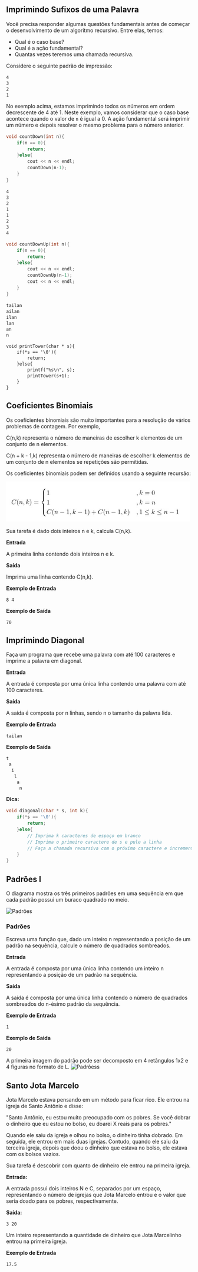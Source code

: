 ## **Imprimindo Sufixos de uma Palavra**

Você precisa responder algumas questões fundamentais antes de começar o desenvolvimento de um algoritmo recursivo. Entre elas, temos:

- Qual é o caso base?
- Qual é a ação fundamental?
- Quantas vezes teremos uma chamada recursiva.

Considere o seguinte padrão de impressão:

```
4
3
2
1

```
No exemplo acima, estamos imprimindo todos os números em ordem decrescente de 4 até 1. Neste exemplo, vamos considerar que o caso base acontece quando o valor de `n` é igual a 0. A ação fundamental será imprimir um número e depois resolver o mesmo problema para o número anterior.

```cpp
void countDown(int n){
    if(n == 0){
        return;
    }else{
        cout << n << endl;
        countDown(n-1);
    }
}

```

```
4
3
2
1
1
2
3
4

```

```cpp
void countDownUp(int n){
    if(n == 0){
        return;
    }else{
        cout << n << endl;
        countDownUp(n-1);
        cout << n << endl;
    }
}
```
```
tailan
ailan
ilan
lan
an
n

```
```
void printTower(char * s){
    if(*s == '\0'){
        return;
    }else{
        printf("%s\n", s);
        printTower(s+1);
    }
}
```



## Coeficientes Binomiais

Os coeficientes binomiais são muito importantes para a resolução de vários problemas de contagem. Por exemplo,

C(n,k) representa o número de maneiras de escolher k elementos de um conjunto de n elementos.

C(n + k - 1,k) representa o número de maneiras de escolher k elementos de um conjunto de n elementos se repetições são permitidas.

Os coeficientes binomiais podem ser definidos usando a seguinte recursão:

![Descrição da imagem](https://github.com/Naliat/EstruturaDeDadosUFC/blob/main/Coeficientes%20Binomias%20formula.jpeg)


Sua tarefa é dado dois inteiros n e k, calcula C(n,k).

**Entrada**

A primeira linha contendo dois inteiros n e k.

**Saída**

Imprima uma linha contendo C(n,k).


**Exemplo de Entrada**
```
8 4
```
**Exemplo de Saída**
```
70
```

## Imprimindo Diagonal

Faça um programa que recebe uma palavra com até 100 caracteres e imprime a palavra em diagonal.

**Entrada**

A entrada é composta por uma única linha contendo uma palavra com até 100 caracteres.

**Saída**

A saída é composta por n linhas, sendo n o tamanho da palavra lida.

**Exemplo de Entrada**
```
tailan
```
**Exemplo de Saída**

```
t
 a
  i
   l
    a
     n
```

**Dica:**

```cpp
void diagonal(char * s, int k){
    if(*s == '\0'){
        return;
    }else{
        // Imprima k caracteres de espaço em branco
        // Imprima o primeiro caractere de s e pule a linha
        // Faça a chamada recursiva com o próximo caractere e incrementa k
    }
}
```


## Padrões I

O diagrama mostra os três primeiros padrões em uma sequência em que cada padrão possui um buraco quadrado no meio.

![Padrões](https://github.com/Naliat/EstruturaDeDadosUFC/blob/main/Padr%C3%B5ess1.jpeg)

### Padrões

Escreva uma função que, dado um inteiro n representando a posição de um padrão na sequência, calcule o número de quadrados sombreados.

**Entrada**

A entrada é composta por uma única linha contendo um inteiro n representando a posição de um padrão na sequência.

**Saída**

A saída é composta por uma única linha contendo o número de quadrados sombreados do n-ésimo padrão da sequência.

**Exemplo de Entrada**
```
1
```
**Exemplo de Saida**
```
20
```

A primeira imagem do padrão pode ser decomposto em 4 retângulos 1x2 e 4 figuras no formato de L.
![Padrõess](https://github.com/Naliat/EstruturaDeDadosUFC/blob/main/Padr%C3%B5es1.jpeg)


## Santo Jota Marcelo

Jota Marcelo estava pensando em um método para ficar rico. Ele entrou na igreja de Santo Antônio e disse:

"Santo Antônio, eu estou muito preocupado com os pobres. Se você dobrar o dinheiro que eu estou no bolso, eu doarei X reais para os pobres."

Quando ele saiu da igreja e olhou no bolso, o dinheiro tinha dobrado. Em seguida, ele entrou em mais duas igrejas. Contudo, quando ele saiu da terceira igreja, depois que doou o dinheiro que estava no bolso, ele estava com os bolsos vazios.

Sua tarefa é descobrir com quanto de dinheiro ele entrou na primeira igreja.

**Entrada:**

A entrada possui dois inteiros N e C, separados por um espaço, representando o número de igrejas que Jota Marcelo entrou e o valor que seria doado para os pobres, respectivamente.

**Saída:**
```
3 20
```

Um inteiro representando a quantidade de dinheiro que Jota Marcelinho entrou na primeira igreja.

**Exemplo de Entrada**
```
17.5
```


